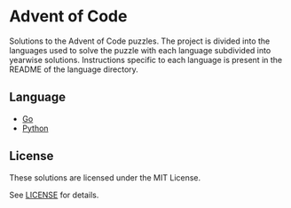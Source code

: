 # Advent of Code

Solutions to the Advent of Code puzzles. The project is divided into the
languages used to solve the puzzle with each language subdivided into yearwise
solutions. Instructions specific to each language is present in the README of
the language directory.

## Language

- [Go](./go)
- [Python](./python)

## License

These solutions are licensed under the MIT License.

See [LICENSE](./LICENSE) for details.
